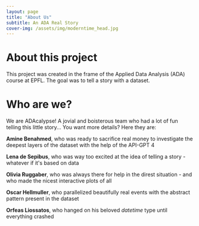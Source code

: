 ```yaml
---
layout: page
title: "About Us"
subtitle: An ADA Real Story
cover-img: /assets/img/moderntime_head.jpg
---
```


# About this project
This project was created in the frame of the Applied Data Analysis (ADA) course at EPFL. The goal was to tell a story with a dataset. 


# Who are we?
We are ADAcalypse! A jovial and boisterous team who had a lot of fun telling this little story... You want more details? Here they are:


**Amine Benahmed**, who was ready to sacrifice real money to investigate the deepest layers of the dataset with the help of the API-GPT 4

**Lena de Sepibus**, who was way too excited at the idea of telling a story - whatever if it's based on data

**Olivia Ruggaber**, who was always there for help in the direst situation - and who made the nicest interactive plots of all

**Oscar Hellmuller**, who parallelized beautifully real events with the abstract pattern present in the dataset

**Orfeas Liossatos**, who hanged on his beloved _datetime_ type until everything crashed
